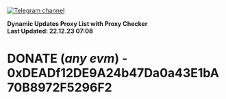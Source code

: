 [![Telegram channel](https://img.shields.io/endpoint?url=https://runkit.io/damiankrawczyk/telegram-badge/branches/master?url=https://t.me/n4z4v0d)](https://t.me/n4z4v0d) 

**Dynamic Updates Proxy List with Proxy Checker**  
**Last Updated: 22.12.23 07:08**

# DONATE (_any evm_) - 0xDEADf12DE9A24b47Da0a43E1bA70B8972F5296F2
